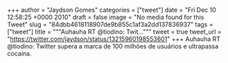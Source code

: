 
+++
author = "Jaydson Gomes"
categories = ["tweet"]
date = "Fri Dec 10 12:58:25 +0000 2010"
draft = false
image = "No media found for this Tweet"
slug = "84dbb4618118907de9b855c1af3a2dd137836937"
tags = ["tweet"]
title = """Auhauha RT @tiodino: Twit..."""
tweet = true
tweet_url = "https://twitter.com/jaydson/status/13215960198553601"
+++
Auhauha RT @tiodino: Twitter supera a marca de 100 milhões de usuários e ultrapassa cocaína.
